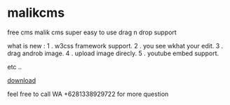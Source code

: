 # malikcms
free cms malik cms
super easy to use drag n drop support


what is new :
1 . w3css framework support. 
2 . you see wkhat your edit.
3 . drag androb image.
4 . upload image direcly.
5 . youtube embed support.

etc ..

[download](https://github.com/malikkurosaki/malikcms/blob/master/malikcms_10.zip?raw=true)

feel free to call WA +6281338929722 for more question

